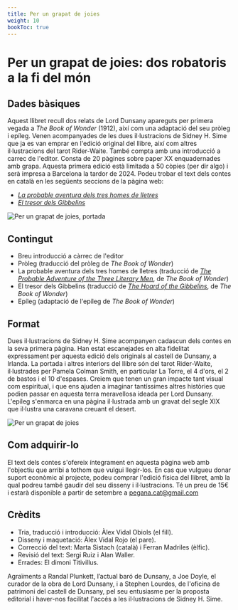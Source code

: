 ```yaml
---
title: Per un grapat de joies
weight: 10
bookToc: true
---
```


# Per un grapat de joies: dos robatoris a la fi del món

## Dades bàsiques

Aquest llibret recull dos relats de Lord Dunsany apareguts per primera vegada a *The Book of Wonder* (1912), així com una adaptació del seu pròleg i epíleg. Venen acompanyades de les dues il·lustracions de Sidney H. Sime que ja es van emprar en l'edició original del llibre, així com altres il·lustracions del tarot Rider-Waite. També compta amb una introducció a carrec de l'editor. Consta de 20 pàgines sobre paper XX enquadernades amb grapa. Aquesta primera edició està limitada a 50 còpies (per dir algo) i serà impresa a Barcelona la tardor de 2024. Podeu trobar el text dels contes en català en les següents seccions de la pàgina web:

- [*La probable aventura dels tres homes de lletres*](/docs/grapat-de-joies/homes-de-lletres)
- [*El tresor dels Gibbelins*](/docs/grapat-de-joies//homes-de-lletres)

![Per un grapat de joies, portada](/grapat_portada.png)


## Contingut

- Breu introducció a càrrec de l'editor
- Pròleg (traducció del pròleg de *The Book of Wonder*)
- La probable aventura dels tres homes de lletres (traducció de [*The Probable Adventure of the Three Literary Men*](https://victorianweb.org/authors/dunsany/wonder/4.html), de *The Book of Wonder*)
- El tresor dels Gibbelins (traducció de [*The Hoard of the Gibbelins*](https://victorianweb.org/authors/dunsany/wonder/9.html), de *The Book of Wonder*)
- Epíleg (adaptació de l'epíleg de *The Book of Wonder*)

## Format

Dues il·lustracions de Sidney H. Sime acompanyen cadascun dels contes en la seva primera pàgina. Han estat escanejades en alta fidelitat expressament per aquesta edició dels originals al castell de Dunsany, a Irlanda. La portada i altres interiors del llibre són del tarot Rider-Waite, il·lustrades per Pamela Colman Smith, en particular La Torre, el 4 d'ors, el 2 de bastos i el 10 d'espases. Creiem que tenen un gran impacte tant visual com espiritual, i que ens ajuden a imaginar tantíssimes altres històries que podien passar en aquesta terra meravellosa ideada per Lord Dunsany. L'epíleg s'enmarca en una pàgina il·lustrada amb un gravat del segle XIX que il·lustra una caravana creuant el desert. 

![Per un grapat de joies](/grapat_ilustro.jpg)

<!---
{{< imagecenter
src="/grapat_portada.jpeg"
alt="This is sample image" >}}
-->

## Com adquirir-lo

El text dels contes s'ofereix íntegrament en aquesta pàgina web amb l'objectiu que arribi a tothom que vulgui llegir-los. En cas que vulgueu donar suport econòmic al projecte, podeu comprar l'edició física del llibret, amb la qual podreu també gaudir del seu disseny i il·lustracions. Té un preu de 15€ i estarà disponible a partir de setembre a pegana.cat@gmail.com

## Crèdits

- Tria, traducció i introducció: Àlex Vidal Obiols (el fill).
- Disseny i maquetació: Àlex Vidal Rojo (el pare).
- Correcció del text: Marta Sistach (català) i Ferran Madriles (èlfic).
- Revisió del text: Sergi Ruiz i Alan Waller.
- Errades: El dimoni Titivillus.

Agraïments a Randal Plunkett, l’actual baró de Dunsany, a Joe Doyle, el curador de la obra de Lord Dunsany, i a Stephen Lourdes, de l'oficina de patrimoni del castell de Dunsany, pel seu entusiasme per la proposta editorial i haver-nos facilitat l'accés a les il·lustracions de Sidney H. Sime.



